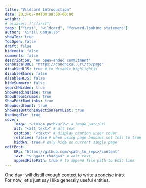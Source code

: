 ```yaml
---
title: "Wildcard Introduction"
date: 2023-02-04T00:00:00+00:00
weight: 1
# aliases: ["/first"]
tags: ["first", "wildcard", "forward-looking statement"]
author: "Kirill Gadjello"
showToc: true
TocOpen: false
draft: false
hidemeta: false
comments: false
description: "An open-ended commitment"
canonicalURL: "https://canonical.url/to/page"
disableHLJS: true # to disable highlightjs
disableShare: false
disableHLJS: false
hideSummary: false
searchHidden: true
ShowReadingTime: true
ShowBreadCrumbs: true
ShowPostNavLinks: true
ShowWordCount: true
ShowRssButtonInSectionTermList: true
UseHugoToc: true
cover:
    image: "<image path/url>" # image path/url
    alt: "<alt text>" # alt text
    caption: "<text>" # display caption under cover
    relative: false # when using page bundles set this to true
    hidden: true # only hide on current single page
editPost:
    URL: "https://github.com/<path_to_repo>/content"
    Text: "Suggest Changes" # edit text
    appendFilePath: true # to append file path to Edit link
---
```


One day I will distill enough context to write a concise intro.\
For now, let's just say I like generally useful entities.
